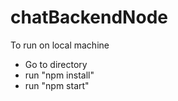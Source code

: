# chatBackendNode

To run on local machine

- Go to directory
- run "npm install"
- run "npm start"
